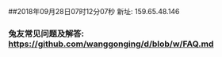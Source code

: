 ##2018年09月28日07时12分07秒 新址: 159.65.48.146
### 兔友常见问题及解答: https://github.com/wanggonging/d/blob/w/FAQ.md
